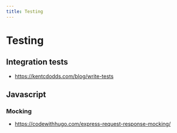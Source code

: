 ```yaml
---
title: Testing
---
```


# Testing

## Integration tests

- https://kentcdodds.com/blog/write-tests

## Javascript

### Mocking

- https://codewithhugo.com/express-request-response-mocking/
